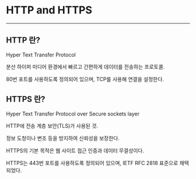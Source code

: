 # HTTP and HTTPS

---

## HTTP 란?

Hyper Text Transfer Protocol

분산 하이퍼 미디어 환경에서 빠르고 간편하게 데이터를 전송하는 프로토콜.

80번 포트를 사용하도록 정의되어 있으며, TCP를 사용해 연결을 설정한다.

## HTTPS 란?

Hyper Text Transfer Protocol over Secure sockets layer

HTTP에 전송 계층 보안(TLS)가 사용된 것.

정보 도청이나 변조 등을 방지하여 신뢰성을 보장한다.

HTTPS의 기본 목적은 웹 사이트 접근 인증과 데이터 무결성이다.

HTTPS는 443번 포트를 사용하도록 정의되어 있으며, IETF RFC 2818 표준으로 채택되었다.